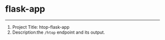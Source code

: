 # flask-app

---


1. Project Title: htop-flask-app
2. Description:the `/htop` endpoint and its output.


